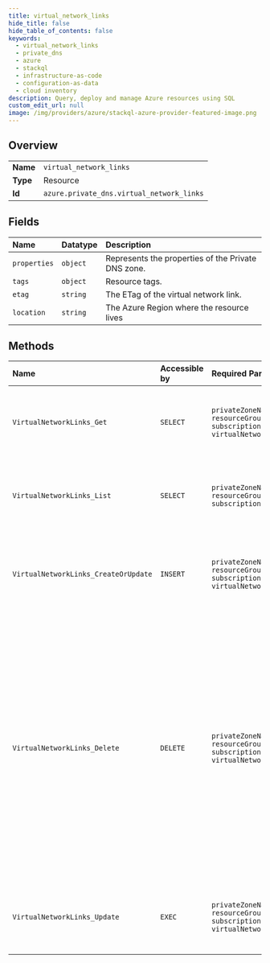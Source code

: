 ```yaml
---
title: virtual_network_links
hide_title: false
hide_table_of_contents: false
keywords:
  - virtual_network_links
  - private_dns
  - azure    
  - stackql
  - infrastructure-as-code
  - configuration-as-data
  - cloud inventory
description: Query, deploy and manage Azure resources using SQL
custom_edit_url: null
image: /img/providers/azure/stackql-azure-provider-featured-image.png
---
```

  
    

## Overview
<table><tbody>
<tr><td><b>Name</b></td><td><code>virtual_network_links</code></td></tr>
<tr><td><b>Type</b></td><td>Resource</td></tr>
<tr><td><b>Id</b></td><td><code>azure.private_dns.virtual_network_links</code></td></tr>
</tbody></table>

## Fields
| Name | Datatype | Description |
|:-----|:---------|:------------|
| `properties` | `object` | Represents the properties of the Private DNS zone. |
| `tags` | `object` | Resource tags. |
| `etag` | `string` | The ETag of the virtual network link. |
| `location` | `string` | The Azure Region where the resource lives |
## Methods
| Name | Accessible by | Required Params | Description |
|:-----|:--------------|:----------------|:------------|
| `VirtualNetworkLinks_Get` | `SELECT` | `privateZoneName, resourceGroupName, subscriptionId, virtualNetworkLinkName` | Gets a virtual network link to the specified Private DNS zone. |
| `VirtualNetworkLinks_List` | `SELECT` | `privateZoneName, resourceGroupName, subscriptionId` | Lists the virtual network links to the specified Private DNS zone. |
| `VirtualNetworkLinks_CreateOrUpdate` | `INSERT` | `privateZoneName, resourceGroupName, subscriptionId, virtualNetworkLinkName` | Creates or updates a virtual network link to the specified Private DNS zone. |
| `VirtualNetworkLinks_Delete` | `DELETE` | `privateZoneName, resourceGroupName, subscriptionId, virtualNetworkLinkName` | Deletes a virtual network link to the specified Private DNS zone. WARNING: In case of a registration virtual network, all auto-registered DNS records in the zone for the virtual network will also be deleted. This operation cannot be undone. |
| `VirtualNetworkLinks_Update` | `EXEC` | `privateZoneName, resourceGroupName, subscriptionId, virtualNetworkLinkName` | Updates a virtual network link to the specified Private DNS zone. |
